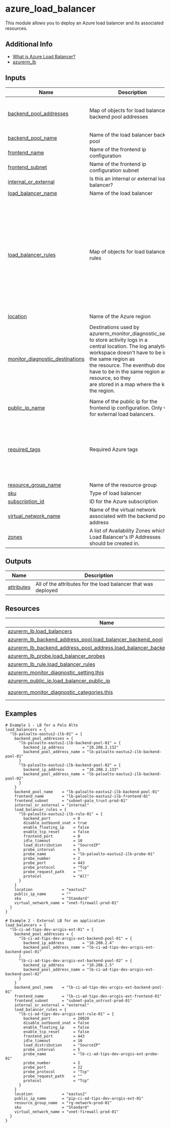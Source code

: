 <!-- BEGIN_TF_DOCS -->
# azure_load_balancer

This module allows you to deploy an Azure load balancer and its associated resources.

## Additional Info

* [What is Azure Load Balancer?](https://learn.microsoft.com/en-us/azure/load-balancer/load-balancer-overview)
* [azurerm_lb](https://registry.terraform.io/providers/hashicorp/azurerm/latest/docs/resources/lb)

## Inputs

| Name | Description | Type | Default | Required |
|------|-------------|------|---------|:--------:|
| <a name="input_backend_pool_addresses"></a> [backend\_pool\_addresses](#input\_backend\_pool\_addresses) | Map of objects for load balancer backend pool addresses | <pre>map(object({<br>    backend_ip_address        = string<br>    backend_pool_address_name = string<br>  }))</pre> | `{}` | no |
| <a name="input_backend_pool_name"></a> [backend\_pool\_name](#input\_backend\_pool\_name) | Name of the load balancer backend pool | `string` | n/a | yes |
| <a name="input_frontend_name"></a> [frontend\_name](#input\_frontend\_name) | Name of the frontend ip configuration | `string` | n/a | yes |
| <a name="input_frontend_subnet"></a> [frontend\_subnet](#input\_frontend\_subnet) | Name of the frontend ip configuration subnet | `string` | n/a | yes |
| <a name="input_internal_or_external"></a> [internal\_or\_external](#input\_internal\_or\_external) | Is this an internal or external load balancer? | `string` | `"internal"` | no |
| <a name="input_load_balancer_name"></a> [load\_balancer\_name](#input\_load\_balancer\_name) | Name of the load balancer | `string` | n/a | yes |
| <a name="input_load_balancer_rules"></a> [load\_balancer\_rules](#input\_load\_balancer\_rules) | Map of objects for load balancer rules | <pre>map(object({<br>    backend_port          = number<br>    disable_outbound_snat = bool<br>    enable_floating_ip    = bool<br>    enable_tcp_reset      = bool<br>    frontend_port         = number<br>    idle_timeout          = number<br>    load_distribution     = string<br>    probe_interval        = number<br>    probe_name            = string<br>    probe_number          = number<br>    probe_port            = number<br>    probe_protocol        = string<br>    probe_request_path    = string<br>    protocol              = string<br>  }))</pre> | `{}` | no |
| <a name="input_location"></a> [location](#input\_location) | Name of the Azure region | `string` | n/a | yes |
| <a name="input_monitor_diagnostic_destinations"></a> [monitor\_diagnostic\_destinations](#input\_monitor\_diagnostic\_destinations) | Destinations used by azurerm\_monitor\_diagnostic\_setting to store activity logs in a<br>central location. The log analytics workspace doesn't have to be in the same region as<br>the resource. The eventhub does have to be in the same region as the resource, so they<br>are stored in a map where the key is the region. | <pre>object({<br>    eventhubs = map(object({ # key = region<br>      authorization_rule_id = string<br>      eventhub_name         = string<br>      namespace_name        = string<br>    }))<br>    log_analytics_workspace_id = string<br>    resource_group_name        = string<br>    subscription_id            = string<br>  })</pre> | n/a | yes |
| <a name="input_public_ip_name"></a> [public\_ip\_name](#input\_public\_ip\_name) | Name of the public ip for the frontend ip configuration. Only valid for external load balancers. | `string` | n/a | yes |
| <a name="input_required_tags"></a> [required\_tags](#input\_required\_tags) | Required Azure tags | <pre>object({<br>    App         = string<br>    Environment = string<br>    GBU         = string<br>    ITSM        = optional(string, "NETWORK")<br>    JobWbs      = string<br>    Notes       = optional(string)<br>    Owner       = string<br>  })</pre> | n/a | yes |
| <a name="input_resource_group_name"></a> [resource\_group\_name](#input\_resource\_group\_name) | Name of the resource group | `string` | n/a | yes |
| <a name="input_sku"></a> [sku](#input\_sku) | Type of load balancer | `string` | `"Standard"` | no |
| <a name="input_subscription_id"></a> [subscription\_id](#input\_subscription\_id) | ID for the Azure subscription | `string` | n/a | yes |
| <a name="input_virtual_network_name"></a> [virtual\_network\_name](#input\_virtual\_network\_name) | Name of the virtual network associated with the backend pool address | `string` | n/a | yes |
| <a name="input_zones"></a> [zones](#input\_zones) | A list of Availability Zones which the Load Balancer's IP Addresses should be created in. | `list(number)` | `null` | no |

## Outputs

| Name | Description |
|------|-------------|
| <a name="output_attributes"></a> [attributes](#output\_attributes) | All of the attributes for the load balancer that was deployed |

## Resources

| Name | Type |
|------|------|
| [azurerm_lb.load_balancers](https://registry.terraform.io/providers/hashicorp/azurerm/latest/docs/resources/lb) | resource |
| [azurerm_lb_backend_address_pool.load_balancer_backend_pool](https://registry.terraform.io/providers/hashicorp/azurerm/latest/docs/resources/lb_backend_address_pool) | resource |
| [azurerm_lb_backend_address_pool_address.load_balancer_backend_pool_address](https://registry.terraform.io/providers/hashicorp/azurerm/latest/docs/resources/lb_backend_address_pool_address) | resource |
| [azurerm_lb_probe.load_balancer_probes](https://registry.terraform.io/providers/hashicorp/azurerm/latest/docs/resources/lb_probe) | resource |
| [azurerm_lb_rule.load_balancer_rules](https://registry.terraform.io/providers/hashicorp/azurerm/latest/docs/resources/lb_rule) | resource |
| [azurerm_monitor_diagnostic_setting.this](https://registry.terraform.io/providers/hashicorp/azurerm/latest/docs/resources/monitor_diagnostic_setting) | resource |
| [azurerm_public_ip.load_balancer_public_ip](https://registry.terraform.io/providers/hashicorp/azurerm/latest/docs/resources/public_ip) | resource |
| [azurerm_monitor_diagnostic_categories.this](https://registry.terraform.io/providers/hashicorp/azurerm/latest/docs/data-sources/monitor_diagnostic_categories) | data source |

## Examples

```hcl
# Example 1 - LB for a Palo Alto
load_balancers = {
  "lb-paloalto-eastus2-ilb-01" = {
    backend_pool_addresses = {
      "lb-paloalto-eastus2-ilb-backend-pool-01" = {
        backend_ip_address        = "10.208.2.132"
        backend_pool_address_name = "lb-paloalto-eastus2-ilb-backend-pool-01"
      }
      "lb-paloalto-eastus2-ilb-backend-pool-02" = {
        backend_ip_address        = "10.208.2.133"
        backend_pool_address_name = "lb-paloalto-eastus2-ilb-backend-pool-02"
      }
    }
    backend_pool_name    = "lb-paloalto-eastus2-ilb-backend-pool-01"
    frontend_name        = "lb-paloalto-eastus2-ilb-frontend-01"
    frontend_subnet      = "subnet-palo_trust-prod-01"
    internal_or_external = "internal"
    load_balancer_rules = {
      "lb-paloalto-eastus2-ilb-rule-01" = {
        backend_port          = 0
        disable_outbound_snat = true
        enable_floating_ip    = false
        enable_tcp_reset      = false
        frontend_port         = 0
        idle_timeout          = 10
        load_distribution     = "SourceIP"
        probe_interval        = 5
        probe_name            = "lb-paloalto-eastus2-ilb-probe-01"
        probe_number          = 2
        probe_port            = 443
        probe_protocol        = "Tcp"
        probe_request_path    = ""
        protocol              = "All"
      }
    }
    location             = "eastus2"
    public_ip_name       = ""
    sku                  = "Standard"
    virtual_network_name = "vnet-firewall-prod-01"
  }
}

# Example 2 - External LB for an application
load_balancers = {
  "lb-ci-ad-tips-dev-arcgis-ext-01" = {
    backend_pool_addresses = {
      "lb-ci-ad-tips-dev-arcgis-ext-backend-pool-01" = {
        backend_ip_address        = "10.208.2.4"
        backend_pool_address_name = "lb-ci-ad-tips-dev-arcgis-ext-backend-pool-01"
      }
      "lb-ci-ad-tips-dev-arcgis-ext-backend-pool-02" = {
        backend_ip_address        = "10.208.2.5"
        backend_pool_address_name = "lb-ci-ad-tips-dev-arcgis-ext-backend-pool-02"
      }
    }
    backend_pool_name    = "lb-ci-ad-tips-dev-arcgis-ext-backend-pool-01"
    frontend_name        = "lb-ci-ad-tips-dev-arcgis-ext-frontend-01"
    frontend_subnet      = "subnet-palo_untrust-prod-01"
    internal_or_external = "external"
    load_balancer_rules = {
      "lb-ci-ad-tips-dev-arcgis-ext-rule-01" = {
        backend_port          = 20020
        disable_outbound_snat = false
        enable_floating_ip    = false
        enable_tcp_reset      = false
        frontend_port         = 443
        idle_timeout          = 10
        load_distribution     = "SourceIP"
        probe_interval        = 5
        probe_name            = "lb-ci-ad-tips-dev-arcgis-ext-probe-01"
        probe_number          = 2
        probe_port            = 22
        probe_protocol        = "Tcp"
        probe_request_path    = ""
        protocol              = "Tcp"
      }
    }
    location             = "eastus2"
    public_ip_name       = "pip-ci-ad-tips-dev-arcgis-ext-01"
    resource_group_name  = "rg-network-prod-01"
    sku                  = "Standard"
    virtual_network_name = "vnet-firewall-prod-01"
  }
}
```
<!-- END_TF_DOCS -->